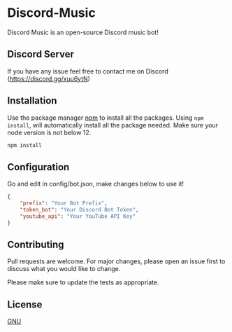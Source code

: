 # Discord-Music

Discord Music is an open-source Discord music bot!

## Discord Server

If you have any issue feel free to contact me on Discord (https://discord.gg/xuu6ytN)

## Installation

Use the package manager [npm](https://npmjs.com) to install all the packages. Using `npm install`, will automatically install all the package needed. Make sure your node version is not below 12.

```bash
npm install
```

## Configuration

Go and edit in config/bot.json, make changes below to use it!

```json
{
    "prefix": "Your Bot Prefix", 
    "token_bot": "Your Discord Bot Token",
    "youtube_api": "Your YouTube API Key"
}

```

## Contributing
Pull requests are welcome. For major changes, please open an issue first to discuss what you would like to change.

Please make sure to update the tests as appropriate.

## License
[GNU](https://choosealicense.com/licenses/gpl-3.0/)
